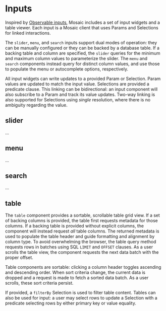 # Inputs

Inspired by [Observable inputs](https://observablehq.com/@observablehq/inputs), Mosaic includes a set of input widgets and a table viewer. Each input is a Mosaic client that uses Params and Selections for linked interactions.

The `slider`, `menu`, and `search` inputs support dual modes of operation: they can be manually configured or they can be backed by a database table. If a backing table and column are specified, the `slider` queries for the minimum and maximum column values to parameterize the slider. The `menu` and `search` components instead query for distinct column values, and use those to populate the menu or autocomplete options, respectively.

All input widgets can write updates to a provided Param or Selection. Param values are updated to match the input value. Selections are provided a predicate clause. This linking can be bidirectional: an input component will also subscribe to a Param and track its value updates. Two-way linking is also supported for Selections using _single_ resolution, where there is no ambiguity regarding the value.

## slider

...

## menu

...

## search

...

## table

The `table` component provides a sortable, scrollable table grid view. If a set of backing columns is provided, the table first requests metadata for those columns. If a backing table is provided without explicit columns, the component will instead request _all_ table columns. The returned metadata is used to populate the table header and guide formatting and alignment by column type. To avoid overwhelming the browser, the table query method requests rows in batches using SQL `LIMIT` and `OFFSET` clauses. As a user scrolls the table view, the component requests the next data batch with the proper offset.

Table components are sortable: clicking a column header toggles ascending and descending order. When sort criteria change, the current data is dropped and a request is made to fetch a sorted data batch. As a user scrolls, these sort criteria persist.

If provided, a `filterBy` Selection is used to filter table content.
Tables can also be used for input: a user may select rows to update a Selection with a predicate selecting rows by either primary key or value equality.
